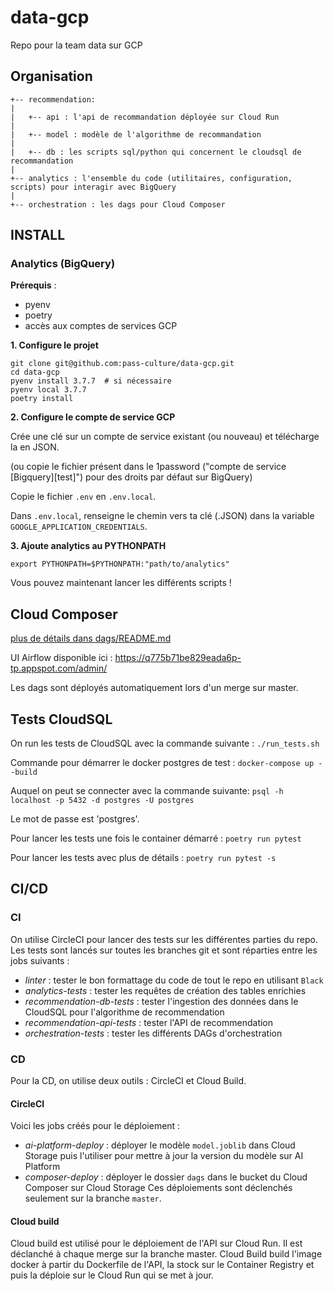 # data-gcp

Repo pour la team data sur GCP

## Organisation

```
+-- recommendation:   
|
|   +-- api : l'api de recommandation déployée sur Cloud Run   
|
|   +-- model : modèle de l'algorithme de recommandation
|
|   +-- db : les scripts sql/python qui concernent le cloudsql de recommandation
|
+-- analytics : l'ensemble du code (utilitaires, configuration, scripts) pour interagir avec BigQuery
|
+-- orchestration : les dags pour Cloud Composer
```

## INSTALL
### Analytics (BigQuery)
**Prérequis** :
- pyenv
- poetry
- accès aux comptes de services GCP

**1. Configure le projet**

```
git clone git@github.com:pass-culture/data-gcp.git
cd data-gcp
pyenv install 3.7.7  # si nécessaire
pyenv local 3.7.7
poetry install
```

**2. Configure le compte de service GCP**

Crée une clé sur un compte de service existant (ou nouveau) et télécharge la en JSON.

(ou copie le fichier présent dans le 1password ("compte de service [Bigquery][test]") pour des droits par défaut sur BigQuery)

Copie le fichier `.env` en `.env.local`.

Dans `.env.local`, renseigne le chemin vers ta clé (.JSON) dans la variable `GOOGLE_APPLICATION_CREDENTIALS`.

**3. Ajoute analytics au PYTHONPATH**
```
export PYTHONPATH=$PYTHONPATH:"path/to/analytics"
```

Vous pouvez maintenant lancer les différents scripts !

## Cloud Composer

[plus de détails dans dags/README.md](/orchestration/dags/README.md)

UI Airflow disponible ici : https://q775b71be829eada6p-tp.appspot.com/admin/

Les dags sont déployés automatiquement lors d'un merge sur master.


## Tests CloudSQL

On run les tests de CloudSQL avec la commande suivante : `./run_tests.sh`

Commande pour démarrer le docker postgres de test :
`docker-compose up --build`

Auquel on peut se connecter avec la commande suivante:
`psql -h localhost -p 5432 -d postgres -U postgres`

Le mot de passe est 'postgres'.

Pour lancer les tests une fois le container démarré :
`poetry run pytest`

Pour lancer les tests avec plus de détails :
`poetry run pytest -s`

## CI/CD
### CI
On utilise CircleCI pour lancer des tests sur les différentes parties du repo.
Les tests sont lancés sur toutes les branches git et sont réparties entre les jobs suivants :
- *linter* : tester le bon formattage du code de tout le repo en utilisant `Black`
- *analytics-tests* : tester les requêtes de création des tables enrichies
- *recommendation-db-tests* : tester l'ingestion des données dans le CloudSQL pour l'algorithme de recommendation
- *recommendation-api-tests* : tester l'API de recommendation
- *orchestration-tests* : tester les différents DAGs d'orchestration

### CD
Pour la CD, on utilise deux outils : CircleCI et Cloud Build.
#### CircleCI
Voici les jobs créés pour le déploiement :
- *ai-platform-deploy* : déployer le modèle `model.joblib` dans Cloud Storage puis l'utiliser pour mettre à jour la version du modèle sur AI Platform
- *composer-deploy* : déployer le dossier `dags` dans le bucket du Cloud Composer sur Cloud Storage
Ces déploiements sont déclenchés seulement sur la branche `master`.

#### Cloud build
Cloud build est utilisé pour le déploiement de l'API sur Cloud Run.
Il est déclanché à chaque merge sur la branche master. Cloud Build build l'image docker à partir du Dockerfile de l'API, la stock sur le Container Registry et puis la déploie sur le Cloud Run qui se met à jour.
